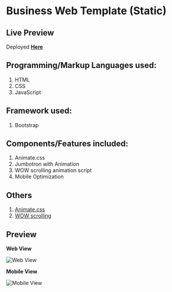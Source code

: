 # Business Web Template (Static)

## Live Preview 
Deployed [**Here**]()

## Programming/Markup Languages used:
1. HTML 
2. CSS
3. JavaScript 

## Framework used:
1. Bootstrap

## Components/Features included:
1. Animate.css
2. Jumbotron with Animation 
3. WOW scrolling animation script 
4. Mobile Optimization 

## Others
1. [Animate.css](https://daneden.github.io/animate.css/)
2. [WOW scrolling](http://mynameismatthieu.com/WOW/docs.html)

## Preview 
**Web View**

![Web View]()

**Mobile View**

![Mobile View]()